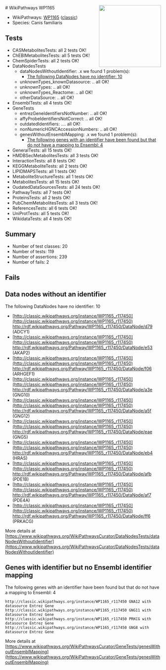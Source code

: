 <img style="float: right; width: 200px" src="https://upload.wikimedia.org/wikipedia/commons/thumb/8/83/Wplogo_with_text_500.png/640px-Wplogo_with_text_500.png" />
# WikiPathways WP1165

* WikiPathways: [WP1165](https://wikipathways.org/pathways/WP1165) ([classic](https://classic.wikipathways.org/instance/WP1165))
* Species: Canis familiaris
## Tests
* CASMetabolitesTests: all 2 tests OK!
* ChEBIMetabolitesTests: all 5 tests OK!
* ChemSpiderTests: all 2 tests OK!
* DataNodesTests
    * dataNodesWithoutIdentifier: .x we found 1 problem(s):
        * [The following DataNodes have no identifier: 10](#8792c490)
    * unknownTypes_knownDatasource: .. all OK!
    * unknownTypes: .. all OK!
    * unknownTypes_Reactome: .. all OK!
    * otherDataSource: .. all OK!
* EnsemblTests: all 4 tests OK!
* GeneTests
    * entrezGeneIdentifiersNotNumber: .. all OK!
    * affyProbeIdentifiersNotCorrect: .. all OK!
    * outdatedIdentifiers: .... all OK!
    * nonNumericHGNCAccessionNumbers: .. all OK!
    * genesWithoutEnsemblMapping: .x we found 1 problem(s):
        * [The following genes with an identifier have been found but that do not have a mapping to Ensembl: 4](#40286d86)
* GeneralTests: all 15 tests OK!
* HMDBSecMetabolitesTests: all 3 tests OK!
* InteractionTests: all 8 tests OK!
* KEGGMetaboliteTests: all 2 tests OK!
* LIPIDMAPSTests: all 1 tests OK!
* MetaboliteStructureTests: all 1 tests OK!
* MetabolitesTests: all 15 tests OK!
* OudatedDataSourcesTests: all 24 tests OK!
* PathwayTests: all 7 tests OK!
* ProteinsTests: all 2 tests OK!
* PubChemMetabolitesTests: all 3 tests OK!
* ReferencesTests: all 6 tests OK!
* UniProtTests: all 5 tests OK!
* WikidataTests: all 4 tests OK!


## Summary

* Number of test classes: 20
* Number of tests: 119
* Number of assertions: 239
* Number of fails: 2

## Fails

<a name="8792c490" />

## Data nodes without an identifier

The following DataNodes have no identifier: 10

* [http://classic.wikipathways.org/instance/WP1165_r117450](http://classic.wikipathways.org/instance/WP1165_r117450) http://rdf.wikipathways.org/Pathway/WP1165_r117450/DataNode/d79 (ADCY1)
* [http://classic.wikipathways.org/instance/WP1165_r117450](http://classic.wikipathways.org/instance/WP1165_r117450) http://rdf.wikipathways.org/Pathway/WP1165_r117450/DataNode/e53 (AKAP2)
* [http://classic.wikipathways.org/instance/WP1165_r117450](http://classic.wikipathways.org/instance/WP1165_r117450) http://rdf.wikipathways.org/Pathway/WP1165_r117450/DataNode/f06 (ARHGEF1)
* [http://classic.wikipathways.org/instance/WP1165_r117450](http://classic.wikipathways.org/instance/WP1165_r117450) http://rdf.wikipathways.org/Pathway/WP1165_r117450/DataNode/a3e (GNG10)
* [http://classic.wikipathways.org/instance/WP1165_r117450](http://classic.wikipathways.org/instance/WP1165_r117450) http://rdf.wikipathways.org/Pathway/WP1165_r117450/DataNode/a5f (GNG12)
* [http://classic.wikipathways.org/instance/WP1165_r117450](http://classic.wikipathways.org/instance/WP1165_r117450) http://rdf.wikipathways.org/Pathway/WP1165_r117450/DataNode/eae (GNG5)
* [http://classic.wikipathways.org/instance/WP1165_r117450](http://classic.wikipathways.org/instance/WP1165_r117450) http://rdf.wikipathways.org/Pathway/WP1165_r117450/DataNode/eb4 (HRAS)
* [http://classic.wikipathways.org/instance/WP1165_r117450](http://classic.wikipathways.org/instance/WP1165_r117450) http://rdf.wikipathways.org/Pathway/WP1165_r117450/DataNode/afb (PDE1B)
* [http://classic.wikipathways.org/instance/WP1165_r117450](http://classic.wikipathways.org/instance/WP1165_r117450) http://rdf.wikipathways.org/Pathway/WP1165_r117450/DataNode/af7 (PDE4A)
* [http://classic.wikipathways.org/instance/WP1165_r117450](http://classic.wikipathways.org/instance/WP1165_r117450) http://rdf.wikipathways.org/Pathway/WP1165_r117450/DataNode/ff6 (PRKACG)


More details at [https://www.wikipathways.org/WikiPathwaysCurator/DataNodesTests/dataNodesWithoutIdentifier](https://www.wikipathways.org/WikiPathwaysCurator/DataNodesTests/dataNodesWithoutIdentifier)

<a name="40286d86" />

## Genes with identifier but no Ensembl identifier mapping

The following genes with an identifier have been found but that do not have a mapping to Ensembl: 4
```
http://classic.wikipathways.org/instance/WP1165_r117450 GNA12 with datasource Entrez Gene
http://classic.wikipathways.org/instance/WP1165_r117450 GNG11 with datasource Entrez Gene
http://classic.wikipathways.org/instance/WP1165_r117450 PRKCG with datasource Entrez Gene
http://classic.wikipathways.org/instance/WP1165_r117450 GNG8 with datasource Entrez Gene
```

More details at [https://www.wikipathways.org/WikiPathwaysCurator/GeneTests/genesWithoutEnsemblMapping](https://www.wikipathways.org/WikiPathwaysCurator/GeneTests/genesWithoutEnsemblMapping)

